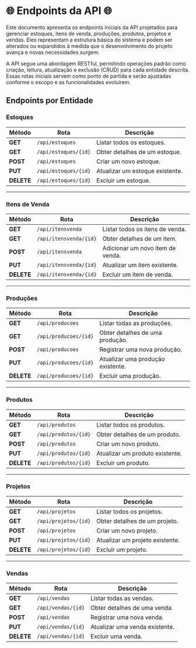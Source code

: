 # 🌐 **Endpoints da API** 🌐

Este documento apresenta os endpoints iniciais da API projetados para gerenciar estoques, itens de venda, produções, produtos, projetos e vendas. Eles representam a estrutura básica do sistema e podem ser alterados ou expandidos à medida que o desenvolvimento do projeto avança e novas necessidades surgem.

A API segue uma abordagem RESTful, permitindo operações padrão como criação, leitura, atualização e exclusão (CRUD) para cada entidade descrita. Essas rotas iniciais servem como ponto de partida e serão ajustadas conforme o escopo e as funcionalidades evoluírem.

## **Endpoints por Entidade**

### **Estoques**

| Método      | Rota                  | Descrição                        |
|-------------|-----------------------|----------------------------------|
| **GET**     | `/api/estoques`       | Listar todos os estoques.        |
| **GET**     | `/api/estoques/{id}`  | Obter detalhes de um estoque.    |
| **POST**    | `/api/estoques`       | Criar um novo estoque.           |
| **PUT**     | `/api/estoques/{id}`  | Atualizar um estoque existente.  |
| **DELETE**  | `/api/estoques/{id}`  | Excluir um estoque.              |

---

### **Itens de Venda**

| Método      | Rota                     | Descrição                           |
|-------------|--------------------------|-------------------------------------|
| **GET**     | `/api/itensvenda`        | Listar todos os itens de venda.     |
| **GET**     | `/api/itensvenda/{id}`   | Obter detalhes de um item.          |
| **POST**    | `/api/itensvenda`        | Adicionar um novo item de venda.    |
| **PUT**     | `/api/itensvenda/{id}`   | Atualizar um item existente.        |
| **DELETE**  | `/api/itensvenda/{id}`   | Excluir um item de venda.           |

---

### **Produções**

| Método      | Rota                     | Descrição                           |
|-------------|--------------------------|-------------------------------------|
| **GET**     | `/api/producoes`         | Listar todas as produções.          |
| **GET**     | `/api/producoes/{id}`    | Obter detalhes de uma produção.     |
| **POST**    | `/api/producoes`         | Registrar uma nova produção.        |
| **PUT**     | `/api/producoes/{id}`    | Atualizar uma produção existente.   |
| **DELETE**  | `/api/producoes/{id}`    | Excluir uma produção.               |

---

### **Produtos**

| Método      | Rota                     | Descrição                           |
|-------------|--------------------------|-------------------------------------|
| **GET**     | `/api/produtos`          | Listar todos os produtos.           |
| **GET**     | `/api/produtos/{id}`     | Obter detalhes de um produto.       |
| **POST**    | `/api/produtos`          | Criar um novo produto.              |
| **PUT**     | `/api/produtos/{id}`     | Atualizar um produto existente.     |
| **DELETE**  | `/api/produtos/{id}`     | Excluir um produto.                 |

---

### **Projetos**

| Método      | Rota                     | Descrição                           |
|-------------|--------------------------|-------------------------------------|
| **GET**     | `/api/projetos`          | Listar todos os projetos.           |
| **GET**     | `/api/projetos/{id}`     | Obter detalhes de um projeto.       |
| **POST**    | `/api/projetos`          | Criar um novo projeto.              |
| **PUT**     | `/api/projetos/{id}`     | Atualizar um projeto existente.     |
| **DELETE**  | `/api/projetos/{id}`     | Excluir um projeto.                 |

---

### **Vendas**

| Método      | Rota                     | Descrição                           |
|-------------|--------------------------|-------------------------------------|
| **GET**     | `/api/vendas`            | Listar todas as vendas.             |
| **GET**     | `/api/vendas/{id}`       | Obter detalhes de uma venda.        |
| **POST**    | `/api/vendas`            | Registrar uma nova venda.           |
| **PUT**     | `/api/vendas/{id}`       | Atualizar uma venda existente.      |
| **DELETE**  | `/api/vendas/{id}`       | Excluir uma venda.                  |
